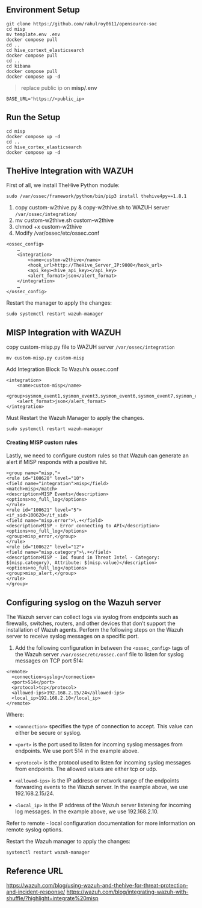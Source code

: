## Environment Setup
    git clone https://github.com/rahulroy0611/opensource-soc
    cd misp
    mv template.env .env
    docker compose pull
    cd ..
    cd hive_cortext_elasticsearch
    docker compose pull
    cd ..
    cd kibana
    docker compose pull
    docker compose up -d

> replace public ip on **misp/.env**

    BASE_URL='https://<public_ip>

## Run the Setup
    cd misp
    docker compose up -d
    cd ..
    cd hive_cortex_elasticsearch
    docker compose up -d

## TheHive Integration with WAZUH

First of all, we install TheHive Python module:

```
sudo /var/ossec/framework/python/bin/pip3 install thehive4py==1.8.1
```

1. copy custom-w2thive.py & copy-w2thive.sh to WAZUH server ```/var/ossec/integration/```
2. mv custom-w2thive.sh custom-w2thive
3. chmod +x custom-w2thive
4. Modify /var/ossec/etc/ossec.conf
```
<ossec_config>
    …
    <integration>
        <name>custom-w2thive</name>
        <hook_url>http://TheHive_Server_IP:9000</hook_url>
        <api_key><hive_api_key></api_key>
        <alert_format>json</alert_format>
    </integration>
    …
</ossec_config>
```
Restart the manager to apply the changes:

```
sudo systemctl restart wazuh-manager
```

## MISP Integration with WAZUH

copy custom-misp.py file to WAZUH server ```/var/ossec/integration```

```
mv custom-misp.py custom-misp
```

Add Integration Block To Wazuh’s ossec.conf
```
<integration>
    <name>custom-misp</name>
    <group>sysmon_event1,sysmon_event3,sysmon_event6,sysmon_event7,sysmon_event23,sysmon_event24,sysmon_event25,sysmon_event_22,syscheck</group>
    <alert_format>json</alert_format>
</integration>
```
Must Restart the Wazuh Manager to apply the changes.
```
sudo systemctl restart wazuh-manager
```

#### Creating MISP custom rules
Lastly, we need to configure custom rules so that Wazuh can generate an alert if MISP responds with a positive hit.
```
<group name="misp,">
<rule id="100620" level="10">
<field name="integration">misp</field>
<match>misp</match>
<description>MISP Events</description>
<options>no_full_log</options>
</rule>
<rule id="100621" level="5">
<if_sid>100620</if_sid>
<field name="misp.error">\.+</field>
<description>MISP - Error connecting to API</description>
<options>no_full_log</options>
<group>misp_error,</group>
</rule>
<rule id="100622" level="12">
<field name="misp.category">\.+</field>
<description>MISP - IoC found in Threat Intel - Category: $(misp.category), Attribute: $(misp.value)</description>
<options>no_full_log</options>
<group>misp_alert,</group>
</rule>
</group>
```

## Configuring syslog on the Wazuh server

The Wazuh server can collect logs via syslog from endpoints such as firewalls, switches, routers, and other devices that don’t support the installation of Wazuh agents. Perform the following steps on the Wazuh server to receive syslog messages on a specific port.

1. Add the following configuration in between the ```<ossec_config>``` tags of the Wazuh server ```/var/ossec/etc/ossec.conf``` file to listen for syslog messages on TCP port 514:

```
<remote>
  <connection>syslog</connection>
  <port>514</port>
  <protocol>tcp</protocol>
  <allowed-ips>192.168.2.15/24</allowed-ips>
  <local_ip>192.168.2.10</local_ip>
</remote>
```

Where:
- ```<connection>``` specifies the type of connection to accept. This value can either be secure or syslog.

- ```<port>``` is the port used to listen for incoming syslog messages from endpoints. We use port 514 in the example above.

- ```<protocol>``` is the protocol used to listen for incoming syslog messages from endpoints. The allowed values are either tcp or udp.

- ```<allowed-ips>``` is the IP address or network range of the endpoints forwarding events to the Wazuh server. In the example above, we use 192.168.2.15/24.

- ```<local_ip>``` is the IP address of the Wazuh server listening for incoming log messages. In the example above, we use 192.168.2.10.

Refer to remote - local configuration documentation for more information on remote syslog options.

Restart the Wazuh manager to apply the changes:
```
systemctl restart wazuh-manager
```

## Reference URL
https://wazuh.com/blog/using-wazuh-and-thehive-for-threat-protection-and-incident-response/
https://wazuh.com/blog/integrating-wazuh-with-shuffle/?highlight=integrate%20misp


